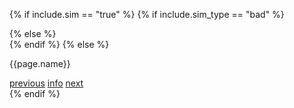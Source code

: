 {% if include.sim == "true" %}
{% if include.sim_type == "bad" %}
<div id="critter-webring-nav-simulated-bad"></div>
<script>
    const xwebringElement = document.getElementById("critter-webring-nav-simulated-bad");
    xwebringElement.innerHTML = `<code>Error: This website does not belong to the webring: {{page.name}}</code><br />
    <p>Please see <a style="color: inherit;" href="{{site.url}}/rings/{{include.slug}}" target="_blank">{{page.name}}</a> for details.</p>`;
    xwebringElement.style = `margin: 5px; padding: 15px; background: red; color: white; font-weight: 800; border-radius: 5px; text-shadow: 1px 1px black;`;
</script>
{% else %}
<div id="critter-webring-nav-simulated-good"></div>
<script>
    const zhere = new URL(window.location.href);
    const zwebringElement = document.getElementById("critter-webring-nav-simulated-good");
    fetch(`{{site.url}}/api/rings/{{include.slug}}.json`).then((res) => res.json()).then(data => {
        let zringSlug = data.slug;
        let zringMembers = data.members;
        zringMembers.push({link: new URL(`{{site.url}}`), name: "Simulated", description: "Not for production"}); // for simulation purposes
        let zringMembersLinksHosts = zringMembers.map(i => (new URL(i.link).host.toLowerCase()));

        if (!zringMembersLinksHosts.includes(zhere.host.toLowerCase())){
            zwebringElement.innerHTML = `<code>Error: This website does not belong to the webring: {{page.name}}</code><br />
            <p>Please see <a style="color: inherit;" href="{{site.url}}/rings/{{include.slug}}" target="_blank">{{page.name}}</a> for details.</p>`;
            zwebringElement.style = `margin: 5px; padding: 15px; background: red; color: white; font-weight: 800; border-radius: 5px; text-shadow: 1px 1px black;`;
            return;
        }
        
        let zmyPositionInRing = zringMembers.findIndex(item => new URL(item.link).host.toLowerCase() === zhere.host.toLowerCase());
        let zprevInRing = zringMembers[(zmyPositionInRing - 1 + zringMembers.length) % zringMembers.length]
        let znextInRing = zringMembers[(zmyPositionInRing + 1) % zringMembers.length]

        const zwebringNavInnerHtml = `
<div>
    <p>{{page.name}}</p>
    <div>
        <span><a href="{{site.url}}/rings/{{include.slug}}?name=Simulated&to=prev" target="_blank">previous</a></span>
        <span><a href="{{site.url}}/rings/{{include.slug}}" target="_blank">info</a></span>
        <span><a href="{{site.url}}/rings/{{include.slug}}?name=Simulated&to=prev" target="_blank">next</a></span>
    </div>
</div>
`;
    zwebringElement.innerHTML = zwebringNavInnerHtml;
    })
</script>
{% endif %}
{% else %}
<div id="critter-webring-nav">
    <p>{{page.name}}</p>
    <div>
        <span><a href="{{site.url}}/rings/{{include.slug}}?name=Simulated&to=prev" target="_blank">previous</a></span>
        <span><a href="{{site.url}}/rings/{{include.slug}}" target="_blank">info</a></span>
        <span><a href="{{site.url}}/rings/{{include.slug}}?name=Simulated&to=next" target="_blank">next</a></span>
    </div>
</div>
{% endif %}
